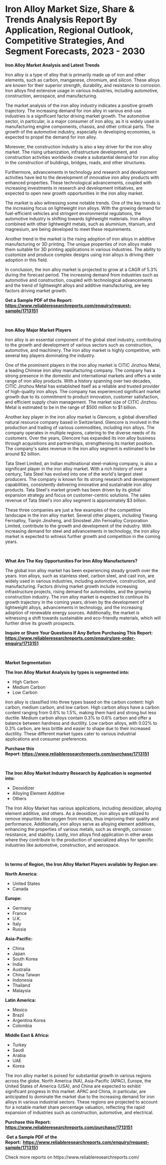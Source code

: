 <p><h1>Iron Alloy Market Size, Share & Trends Analysis Report By Application, Regional Outlook, Competitive Strategies, And Segment Forecasts, 2023 - 2030</h1></p><p><strong>Iron Alloy Market Analysis and Latest Trends</strong></p>
<p><p>Iron alloy is a type of alloy that is primarily made up of iron and other elements, such as carbon, manganese, chromium, and silicon. These alloys are known for their superior strength, durability, and resistance to corrosion. Iron alloys find extensive usage in various industries, including automotive, construction, aerospace, and manufacturing.</p><p>The market analysis of the iron alloy industry indicates a positive growth trajectory. The increasing demand for iron alloy in various end-use industries is a significant factor driving market growth. The automotive sector, in particular, is a major consumer of iron alloy, as it is widely used in manufacturing engine components, chassis, and other critical parts. The growth of the automotive industry, especially in developing economies, is expected to propel the demand for iron alloy.</p><p>Moreover, the construction industry is also a key driver for the iron alloy market. The rising urbanization, infrastructure development, and construction activities worldwide create a substantial demand for iron alloy in the construction of buildings, bridges, roads, and other structures.</p><p>Furthermore, advancements in technology and research and development activities have led to the development of innovative iron alloy products with enhanced properties. These technological advancements, coupled with increasing investments in research and development initiatives, are expected to open new growth opportunities in the iron alloy market.</p><p>The market is also witnessing some notable trends. One of the key trends is the increasing focus on lightweight iron alloys. With the growing demand for fuel-efficient vehicles and stringent environmental regulations, the automotive industry is shifting towards lightweight materials. Iron alloys combined with other lightweight metals, such as aluminium, titanium, and magnesium, are being developed to meet these requirements.</p><p>Another trend in the market is the rising adoption of iron alloys in additive manufacturing or 3D printing. The unique properties of iron alloys make them suitable for 3D printing applications in various industries. The ability to customize and produce complex designs using iron alloys is driving their adoption in this field.</p><p>In conclusion, the iron alloy market is projected to grow at a CAGR of 5.3% during the forecast period. The increasing demand from industries such as automotive and construction, coupled with technological advancements and the trend of lightweight alloys and additive manufacturing, are key factors driving market growth.</p></p>
<p><strong>Get a Sample PDF of the Report:&nbsp; <a href="https://www.reliableresearchreports.com/enquiry/request-sample/1713151">https://www.reliableresearchreports.com/enquiry/request-sample/1713151</a></strong></p>
<p>&nbsp;</p>
<p><strong>Iron Alloy Major Market Players</strong></p>
<p><p>Iron alloy is an essential component of the global steel industry, contributing to the growth and development of various sectors such as construction, automotive, and machinery. The iron alloy market is highly competitive, with several key players dominating the industry.</p><p>One of the prominent players in the iron alloy market is CITIC Jinzhou Metal, a leading Chinese iron alloy manufacturing company. The company has a strong presence in the domestic and international markets and offers a wide range of iron alloy products. With a history spanning over two decades, CITIC Jinzhou Metal has established itself as a reliable and trusted provider of high-quality iron alloys. The company has experienced significant market growth due to its commitment to product innovation, customer satisfaction, and efficient supply chain management. The market size of CITIC Jinzhou Metal is estimated to be in the range of $500 million to $1 billion.</p><p>Another key player in the iron alloy market is Glencore, a global diversified natural resource company based in Switzerland. Glencore is involved in the production and trading of various commodities, including iron alloys. The company operates in multiple regions, catering to the diverse needs of its customers. Over the years, Glencore has expanded its iron alloy business through acquisitions and partnerships, strengthening its market position. The company's sales revenue in the iron alloy segment is estimated to be around $2 billion.</p><p>Tata Steel Limited, an Indian multinational steel-making company, is also a significant player in the iron alloy market. With a rich history of over a century, Tata Steel has evolved into one of the world's largest steel producers. The company is known for its strong research and development capabilities, consistently delivering innovative and sustainable iron alloy products. Tata Steel's market growth has been driven by its global expansion strategy and focus on customer-centric solutions. The sales revenue of Tata Steel's iron alloy segment is approximately $3 billion.</p><p>These three companies are just a few examples of the competitive landscape in the iron alloy market. Several other players, including Yiwang Ferroalloy, Tianjin Jinsheng, and Sinosteel Jilin Ferroalloy Corporation Limited, contribute to the growth and development of the industry. With increasing demand for steel and advancements in technology, the iron alloy market is expected to witness further growth and competition in the coming years.</p></p>
<p>&nbsp;</p>
<p><strong>What Are The Key Opportunities For Iron Alloy Manufacturers?</strong></p>
<p><p>The global iron alloy market has been experiencing steady growth over the years. Iron alloys, such as stainless steel, carbon steel, and cast iron, are widely used in various industries, including automotive, construction, and manufacturing. Factors driving market growth include increasing infrastructure projects, rising demand for automobiles, and the growing construction industry. The iron alloy market is expected to continue its growth trajectory in the coming years, driven by the development of lightweight alloys, advancements in technology, and the increasing adoption of renewable energy sources. Additionally, the market is witnessing a shift towards sustainable and eco-friendly materials, which will further drive its growth prospects.</p></p>
<p><strong>Inquire or Share Your Questions If Any Before Purchasing This Report: <a href="https://www.reliableresearchreports.com/enquiry/pre-order-enquiry/1713151">https://www.reliableresearchreports.com/enquiry/pre-order-enquiry/1713151</a></strong></p>
<p>&nbsp;</p>
<p><strong>Market Segmentation</strong></p>
<p><strong>The Iron Alloy Market Analysis by types is segmented into:</strong></p>
<p><ul><li>High Carbon</li><li>Medium Carbon</li><li>Low Carbon</li></ul></p>
<p><p>Iron alloy is classified into three types based on the carbon content: high carbon, medium carbon, and low carbon. High carbon alloys have a carbon content ranging from 0.6% to 1.5%, making them hard and strong but less ductile. Medium carbon alloys contain 0.3% to 0.6% carbon and offer a balance between hardness and ductility. Low carbon alloys, with 0.02% to 0.3% carbon, are less brittle and easier to shape due to their increased ductility. These different market types cater to various industrial applications and consumer preferences.</p></p>
<p><strong>Purchase this Report:&nbsp;<a href="https://www.reliableresearchreports.com/purchase/1713151">https://www.reliableresearchreports.com/purchase/1713151</a></strong></p>
<p>&nbsp;</p>
<p><strong>The Iron Alloy Market Industry Research by Application is segmented into:</strong></p>
<p><ul><li>Deoxidizer</li><li>Alloying Element Additive</li><li>Others</li></ul></p>
<p><p>The Iron Alloy Market has various applications, including deoxidizer, alloying element additive, and others. As a deoxidizer, iron alloys are utilized to remove impurities like oxygen from metals, thus improving their quality and performance. Additionally, iron alloys serve as alloying element additives, enhancing the properties of various metals, such as strength, corrosion resistance, and stability. Lastly, iron alloys find application in other areas where they contribute to the production of specialized alloys for specific industries like automotive, construction, and aerospace.</p></p>
<p>&nbsp;</p>
<p><strong>In terms of Region, the Iron Alloy Market Players available by Region are:</strong></p>
<p>
    <p> <strong> North America: </strong>
        <ul>
            <li>United States</li>
            <li>Canada</li>
        </ul>
        </p> 
    <p> <strong> Europe: </strong>
        <ul>
            <li>Germany</li>
            <li>France</li>
            <li>U.K.</li>
            <li>Italy</li>
            <li>Russia</li>
        </ul>
        </p> 
    <p> <strong> Asia-Pacific: </strong>
        <ul>
            <li>China</li>
            <li>Japan</li>
            <li>South Korea</li>
            <li>India</li>
            <li>Australia</li>
            <li>China Taiwan</li>
            <li>Indonesia</li>
            <li>Thailand</li>
            <li>Malaysia</li>
        </ul>
        </p> 
    <p> <strong> Latin America: </strong>
        <ul>
            <li>Mexico</li>
            <li>Brazil</li>
            <li>Argentina Korea</li>
            <li>Colombia</li>
        </ul>
        </p> 
    <p> <strong> Middle East & Africa: </strong>
        <ul>
            <li>Turkey</li>
            <li>Saudi</li>
            <li>Arabia</li>
            <li>UAE</li>
            <li>Korea</li>
        </ul>
    </p>
    </p>
<p><p>The iron alloy market is poised for substantial growth in various regions across the globe. North America (NA), Asia-Pacific (APAC), Europe, the United States of America (USA), and China are expected to exhibit significant progress in this market. APAC and China, in particular, are anticipated to dominate the market due to the increasing demand for iron alloys in various industrial sectors. These regions are projected to account for a notable market share percentage valuation, reflecting the rapid expansion of industries such as construction, automotive, and electrical.</p></p>
<p><strong>Purchase this Report: <a href="https://www.reliableresearchreports.com/purchase/1713151">https://www.reliableresearchreports.com/purchase/1713151</a></strong></p>
<p>&nbsp;<strong>Get a Sample PDF of the Report:&nbsp;&nbsp;<a href="https://www.reliableresearchreports.com/enquiry/request-sample/1713151">https://www.reliableresearchreports.com/enquiry/request-sample/1713151</a></strong></p>
<p><strong></strong></p>
<p>Check more reports on https://www.reliableresearchreports.com/</p>